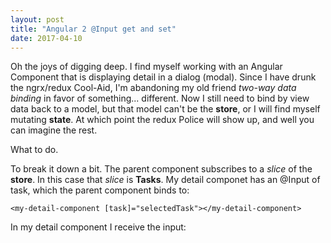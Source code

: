 ```yaml
---
layout: post
title: "Angular 2 @Input get and set"
date: 2017-04-10
---
```

Oh the joys of digging deep.  I find myself working with an Angular Component that is displaying detail in a dialog (modal).  Since I have drunk the ngrx/redux Cool-Aid, I'm abandoning my old friend *two-way data binding* in favor of something... different.  Now I still need to bind by view data back to a model, but that model can't be the **store**, or I will find myself mutating **state**.  At which point the redux Police will show up, and well you can imagine the rest.

What to do.

To break it down a bit.  The parent component subscribes to a *slice* of the **store**.  In this case that *slice* is **Tasks**.  My detail componet has an @Input of task, which the parent component binds to:

```
<my-detail-component [task]="selectedTask"></my-detail-component>
```

In my detail component I receive the input:






